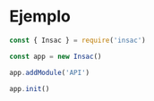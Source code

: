 # Ejemplo
``` javascript
const { Insac } = require('insac')

const app = new Insac()

app.addModule('API')

app.init()
```
